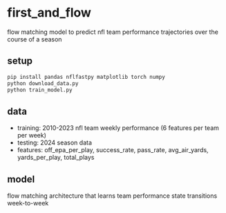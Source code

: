 # first_and_flow

flow matching model to predict nfl team performance trajectories over the course of a season

## setup
```bash
pip install pandas nflfastpy matplotlib torch numpy
python download_data.py
python train_model.py
```

## data
- training: 2010-2023 nfl team weekly performance (6 features per team per week)
- testing: 2024 season data
- features: off_epa_per_play, success_rate, pass_rate, avg_air_yards, yards_per_play, total_plays

## model
flow matching architecture that learns team performance state transitions week-to-week